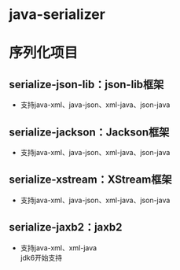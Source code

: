 # java-serializer
# 序列化项目
## serialize-json-lib：json-lib框架
*    支持java-xml、java-json、xml-java、json-java
## serialize-jackson：Jackson框架
*    支持java-xml、java-json、xml-java、json-java
## serialize-xstream：XStream框架
*    支持java-xml、java-json、xml-java、json-java
## serialize-jaxb2：jaxb2
*    支持java-xml、xml-java  
    jdk6开始支持